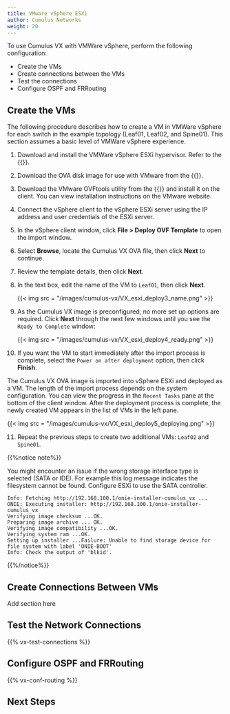 ```yaml
---
title: VMware vSphere ESXi
author: Cumulus Networks
weight: 20
---
```


To use Cumulus VX with VMWare vSphere, perform the following configuration:

- Create the VMs
- Create connections between the VMs
- Test the connections
- Configure OSPF and FRRouting

## Create the VMs

The following procedure describes how to create a VM in VMWare vSphere for each switch in the example topology (Leaf01, Leaf02, and Spine01). This section assumes a basic level of VMWare vSphere experience.

1. Download and install the VMWare vSphere ESXi hypervisor. Refer to the {{<exlink url="http://www.vmware.com/products/vsphere.html" text="VMWare vSphere documentation">}}.

2. Download the OVA disk image for use with VMware from the {{<exlink url="https://cumulusnetworks.com/products/cumulus-vx/download/" text="Cumulus Networks website">}}.

3. Download the VMware OVFtools utility from the {{<exlink url="https://my.vmware.com/web/vmware/details?productId=352&downloadGroup=OVFTOOL350" text="VMware downloads page">}} and install it on the client. You can view installation instructions on the VMware website.

4. Connect the vSphere client to the vSphere ESXi server using the IP address and user credentials of the ESXi server.

5. In the vSphere client window, click **File > Deploy OVF Template** to open the import window.

6. Select **Browse**, locate the Cumulus VX OVA file, then click **Next** to continue.

7. Review the template details, then click **Next**.

8. In the text box, edit the name of the VM to `Leaf01`, then click **Next**.

    {{< img src = "/images/cumulus-vx/VX_esxi_deploy3_name.png" >}}

9. As the Cumulus VX image is preconfigured, no more set up options are required. Click **Next** through the next few windows until you see the `Ready to Complete` window:

    {{< img src = "/images/cumulus-vx/VX_esxi_deploy4_ready.png" >}}

10. If you want the VM to start immediately after the import process is complete, select the `Power on after deployment` option, then click **Finish**.

   The Cumulus VX OVA image is imported into vSphere ESXi and deployed as a VM. The length of the import process depends on the system configuration. You can view the progress in the `Recent Tasks` pane at the bottom of the client window. After the deployment process is complete, the newly created VM appears in the list of VMs in the left pane.

   {{< img src = "/images/cumulus-vx/VX_esxi_deploy5_deploying.png" >}}

11. Repeat the previous steps to create two additional VMs: `Leaf02` and `Spine01`.

{{%notice note%}}

You might encounter an issue if the wrong storage interface type is selected (SATA or IDE). For example this log message indicates the filesystem cannot be found. Configure ESXi to use the SATA controller.

```
Info: Fetching http://192.168.100.1/onie-installer-cumulus_vx ...
ONIE: Executing installer: http://192.168.100.1/onie-installer-cumulus_vx
Verifying image checksum ...OK.
Preparing image archive ... OK.
Verifying image compatibility ...OK.
Verifying system ram ...OK.
Setting up installer ...Failure: Unable to find storage device for file system with label 'ONIE-BOOT'
Info: Check the output of 'blkid'.
```

{{%/notice%}}

## Create Connections Between VMs

Add section here

## Test the Network Connections

{{% vx-test-connections %}}

## Configure OSPF and FRRouting

{{% vx-conf-routing %}}

## Next Steps
